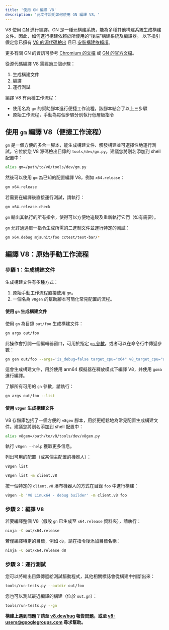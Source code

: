 ```yaml
---
title: '使用 GN 編譯 V8'
description: '此文件說明如何使用 GN 編譯 V8。'
---
```

V8 使用 [GN](https://gn.googlesource.com/gn/+/master/docs/) 進行編譯。GN 是一種元構建系統，能為多種其他構建系統生成構建文件。因此，如何進行構建依賴於所使用的“後端”構建系統及編譯器。
以下指引假定您已擁有 [V8 的源代碼檢出](/docs/source-code) 且已 [安裝構建依賴項](/docs/build)。

更多有關 GN 的資訊可參考 [Chromium 的文檔](https://www.chromium.org/developers/gn-build-configuration) 或 [GN 的官方文檔](https://gn.googlesource.com/gn/+/master/docs/)。

從源代碼編譯 V8 需經過三個步驟：

1. 生成構建文件
1. 編譯
1. 運行測試

編譯 V8 有兩種工作流程：

- 使用名為 `gm` 的幫助腳本進行便捷工作流程，該腳本結合了以上三步驟
- 原始工作流程，手動為每個步驟分別執行低層級指令

## 使用 `gm` 編譯 V8（便捷工作流程）

`gm` 是一個方便的多合一腳本，能生成構建文件、觸發構建並可選擇性地運行測試。它位於您 V8 源碼檢出目錄的 `tools/dev/gm.py`。建議您將別名添加到 shell 配置中：

```bash
alias gm=/path/to/v8/tools/dev/gm.py
```

然後可以使用 `gm` 為已知的配置編譯 V8，例如 `x64.release`：

```bash
gm x64.release
```

若需要在編譯後直接運行測試，請執行：

```bash
gm x64.release.check
```

`gm` 輸出其執行的所有指令，使得可以方便地追蹤及重新執行它們（如有需要）。

`gm` 允許通過單一指令生成所需的二進制文件並運行特定的測試：

```bash
gm x64.debug mjsunit/foo cctest/test-bar/*
```

## 編譯 V8：原始手動工作流程

### 步驟 1：生成構建文件

生成構建文件有多種方式：

1. 原始手動工作流程直接使用 `gn`。
1. 一個名為 `v8gen` 的幫助腳本可簡化常見配置的流程。

#### 使用 `gn` 生成構建文件

使用 `gn` 為目錄 `out/foo` 生成構建文件：

```bash
gn args out/foo
```

此操作會打開一個編輯器窗口，可用於指定 [`gn` 參數](https://gn.googlesource.com/gn/+/master/docs/reference.md)。或者可以在命令行中傳遞參數：

```bash
gn gen out/foo --args='is_debug=false target_cpu="x64" v8_target_cpu="arm64" use_goma=true'
```

這會生成構建文件，用於使用 arm64 模擬器在釋放模式下編譯 V8，并使用 `goma` 進行編譯。

了解所有可用的 `gn` 參數，請執行：

```bash
gn args out/foo --list
```

#### 使用 `v8gen` 生成構建文件

V8 存儲庫包括了一個方便的 `v8gen` 腳本，用於更輕鬆地為常見配置生成構建文件。建議您將別名添加到 shell 配置中：

```bash
alias v8gen=/path/to/v8/tools/dev/v8gen.py
```

執行 `v8gen --help` 獲取更多信息。

列出可用的配置（或某個主配置的機器人）：

```bash
v8gen list
```

```bash
v8gen list -m client.v8
```

按一個特定的 `client.v8` 瀑布機器人的方式在目錄 `foo` 中進行構建：

```bash
v8gen -b 'V8 Linux64 - debug builder' -m client.v8 foo
```

### 步驟 2：編譯 V8

若要編譯整個 V8（假設 `gn` 已生成至 `x64.release` 資料夾），請執行：

```bash
ninja -C out/x64.release
```

若僅編譯特定的目標，例如 `d8`，請在指令後添加目標名稱：

```bash
ninja -C out/x64.release d8
```

### 步驟 3：運行測試

您可以將輸出目錄傳遞給測試驅動程式，其他相關標誌會從構建中推斷出來：

```bash
tools/run-tests.py --outdir out/foo
```

您也可以測試最近編譯的構建（位於 `out.gn`）：

```bash
tools/run-tests.py --gn
```

**構建上遇到問題？請至 [v8.dev/bug](https://v8.dev/bug) 報告問題，或至 v8-users@googlegroups.com 尋求幫助。**
